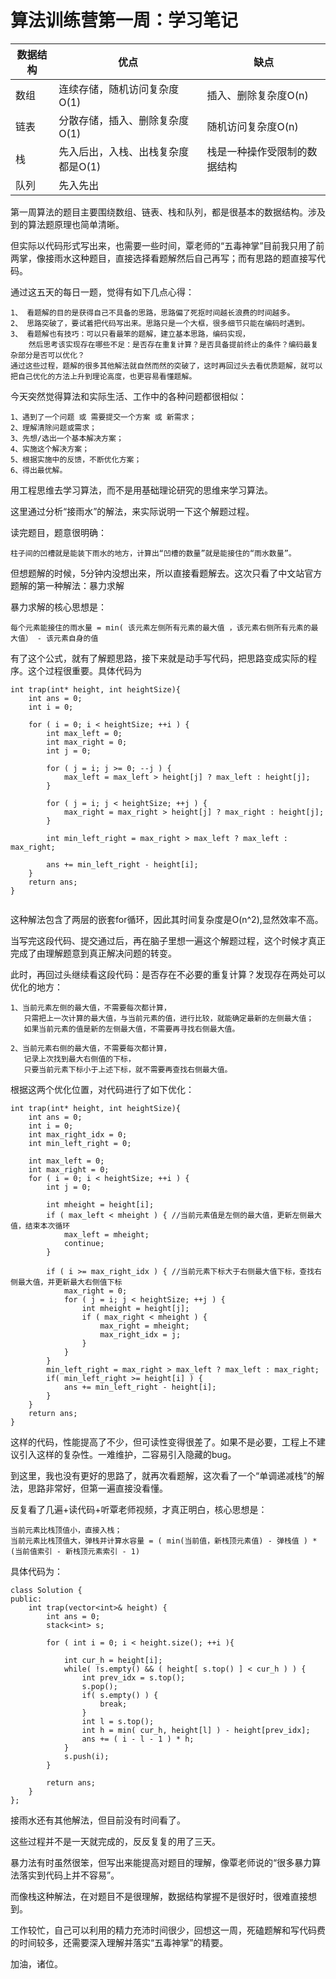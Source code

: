 # 算法训练营第一周：学习笔记

|数据结构|优点|缺点|
|---|---|---|
|数组|连续存储，随机访问复杂度O(1)|插入、删除复杂度O(n)|
|链表|分散存储，插入、删除复杂度O(1)|随机访问复杂度O(n)|
|栈|先入后出，入栈、出栈复杂度都是O(1)|栈是一种操作受限制的数据结构|
|队列|先入先出||


第一周算法的题目主要围绕数组、链表、栈和队列，都是很基本的数据结构。涉及到的算法题原理也简单清晰。

但实际以代码形式写出来，也需要一些时间，覃老师的“五毒神掌”目前我只用了前两掌，像接雨水这种题目，直接选择看题解然后自己再写；而有思路的题直接写代码。

通过这五天的每日一题，觉得有如下几点心得：

    1、 看题解的目的是获得自己不具备的思路，思路偏了死抠时间越长浪费的时间越多。
    2、 思路突破了，要试着把代码写出来。思路只是一个大框，很多细节只能在编码时遇到。
    3、 看题解也有技巧：可以只看最笨的题解，建立基本思路，编码实现，
        然后思考该实现存在哪些不足：是否存在重复计算？是否具备提前终止的条件？编码最复杂部分是否可以优化？
    通过这些过程，题解的很多其他解法就自然而然的突破了，这时再回过头去看优质题解，就可以把自己优化的方法上升到理论高度，也更容易看懂题解。

今天突然觉得算法和实际生活、工作中的各种问题都很相似：

    1、遇到了一个问题 或 需要提交一个方案 或 新需求；
    2、理解清除问题或需求；
    3、先想/选出一个基本解决方案；
    4、实施这个解决方案；
    5、根据实施中的反馈，不断优化方案；
    6、得出最优解。

用工程思维去学习算法，而不是用基础理论研究的思维来学习算法。

这里通过分析“接雨水”的解法，来实际说明一下这个解题过程。

读完题目，题意很明确：

    柱子间的凹槽就是能装下雨水的地方，计算出“凹槽的数量”就是能接住的“雨水数量”。

但想题解的时候，5分钟内没想出来，所以直接看题解去。这次只看了中文站官方题解的第一种解法：暴力求解

暴力求解的核心思想是：

    每个元素能接住的雨水量 = min( 该元素左侧所有元素的最大值 ，该元素右侧所有元素的最大值） - 该元素自身的值
    
有了这个公式，就有了解题思路，接下来就是动手写代码，把思路变成实际的程序。这个过程很重要。具体代码为 
```
int trap(int* height, int heightSize){
    int ans = 0;
    int i = 0;

    for ( i = 0; i < heightSize; ++i ) {
        int max_left = 0;
        int max_right = 0;
        int j = 0;

        for ( j = i; j >= 0; --j ) {
            max_left = max_left > height[j] ? max_left : height[j];
        }

        for ( j = i; j < heightSize; ++j ) {
            max_right = max_right > height[j] ? max_right : height[j];
        }

        int min_left_right = max_right > max_left ? max_left : max_right;

        ans += min_left_right - height[i];
    }
    return ans;
}


```
这种解法包含了两层的嵌套for循环，因此其时间复杂度是O(n^2),显然效率不高。

当写完这段代码、提交通过后，再在脑子里想一遍这个解题过程，这个时候才真正完成了由理解题意到真正解决问题的转变。

此时，再回过头继续看这段代码：是否存在不必要的重复计算？发现存在两处可以优化的地方：

    1、当前元素左侧的最大值，不需要每次都计算，
       只需把上一次计算的最大值，与当前元素的值，进行比较，就能确定最新的左侧最大值；
       如果当前元素的值是新的左侧最大值，不需要再寻找右侧最大值。

    2、当前元素右侧的最大值，不需要每次都计算，
       记录上次找到最大右侧值的下标，
       只要当前元素下标小于上述下标，就不需要再查找右侧最大值。

根据这两个优化位置，对代码进行了如下优化：

```
int trap(int* height, int heightSize){
    int ans = 0;
    int i = 0;
    int max_right_idx = 0;
    int min_left_right = 0;
    
    int max_left = 0;
    int max_right = 0;
    for ( i = 0; i < heightSize; ++i ) {
        int j = 0;
        
        int mheight = height[i];
        if ( max_left < mheight ) { //当前元素值是左侧的最大值，更新左侧最大值，结束本次循环
            max_left = mheight;
            continue;
        }

        if ( i >= max_right_idx ) { //当前元素下标大于右侧最大值下标，查找右侧最大值，并更新最大右侧值下标
            max_right = 0;
            for ( j = i; j < heightSize; ++j ) {
                int mheight = height[j];
                if ( max_right < mheight ) {
                    max_right = mheight;
                    max_right_idx = j;
                }
            }
        }
        min_left_right = max_right > max_left ? max_left : max_right;
        if( min_left_right >= height[i] ) {
            ans += min_left_right - height[i];
        }
    }
    return ans;
}

```

这样的代码，性能提高了不少，但可读性变得很差了。如果不是必要，工程上不建议引入这样的复杂性。一难维护，二容易引入隐藏的bug。

到这里，我也没有更好的思路了，就再次看题解，这次看了一个“单调递减栈”的解法，思路非常好，但第一遍直接没看懂。

反复看了几遍+读代码+听覃老师视频，才真正明白，核心思想是：

    当前元素比栈顶值小，直接入栈；
    当前元素比栈顶值大，弹栈并计算水容量 = ( min(当前值，新栈顶元素值) - 弹栈值 ) * (当前值索引 - 新栈顶元素索引 - 1)

具体代码为：
```
class Solution {
public:
    int trap(vector<int>& height) {
        int ans = 0;
        stack<int> s;

        for ( int i = 0; i < height.size(); ++i ){

            int cur_h = height[i];
            while( !s.empty() && ( height[ s.top() ] < cur_h ) ) {
                int prev_idx = s.top();
                s.pop();
                if( s.empty() ) {
                    break;
                }
                int l = s.top();
                int h = min( cur_h, height[l] ) - height[prev_idx];
                ans += ( i - l - 1 ) * h;
            }
            s.push(i);
        }

        return ans;
    }
};
```

接雨水还有其他解法，但目前没有时间看了。

这些过程并不是一天就完成的，反反复复的用了三天。

暴力法有时虽然很笨，但写出来能提高对题目的理解，像覃老师说的“很多暴力算法落实到代码上并不容易”。

而像栈这种解法，在对题目不是很理解，数据结构掌握不是很好时，很难直接想到。

工作较忙，自己可以利用的精力充沛时间很少，回想这一周，死磕题解和写代码费的时间较多，还需要深入理解并落实“五毒神掌”的精要。

加油，诸位。
